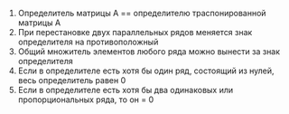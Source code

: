 1. Определитель матрицы А == определителю траспонированной матрицы А
2. При перестановке двух параллельных рядов меняется знак определителя на противоположный
3. Общий множитель элементов любого ряда можно вынести за знак определителя
4. Если в определителе есть хотя бы один ряд, состоящий из нулей, весь определитель равен 0
5. Если в определителе есть хотя бы два одинаковых или пропорциональных ряда, то он = 0